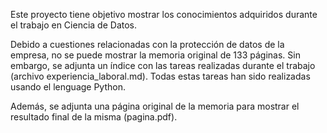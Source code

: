 Este proyecto tiene objetivo mostrar los conocimientos adquiridos durante el trabajo en Ciencia de Datos.

Debido a cuestiones relacionadas con la protección de datos de la empresa, no se puede mostrar la memoria original de 133 páginas. Sin embargo, se adjunta un índice con las tareas realizadas durante el trabajo (archivo experiencia_laboral.md). Todas estas tareas han sido realizadas usando el lenguage Python.

Además, se adjunta una página original de la memoria para mostrar el resultado final de la misma (pagina.pdf).
